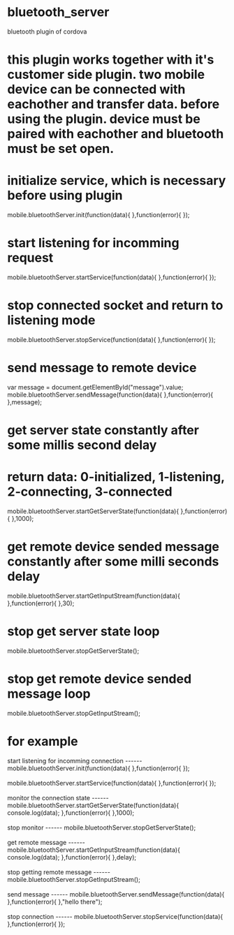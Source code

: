 # bluetooth_server
bluetooth plugin of cordova
# this plugin works together with it's customer side plugin. two mobile device can be connected with eachother and transfer data. before using the plugin. device must be paired with eachother and bluetooth must be set open. 

# initialize service, which is necessary before using plugin
mobile.bluetoothServer.init(function(data){
			},function(error){
			});

# start listening for incomming request
mobile.bluetoothServer.startService(function(data){
},function(error){
});

# stop connected socket and return to listening mode
mobile.bluetoothServer.stopService(function(data){
},function(error){
});

# send message to remote device
var message = document.getElementById("message").value;
mobile.bluetoothServer.sendMessage(function(data){
},function(error){
},message);

# get server state constantly after some millis second delay
# return data: 0-initialized, 1-listening, 2-connecting, 3-connected
mobile.bluetoothServer.startGetServerState(function(data){
},function(error){
},1000);

# get remote device sended message constantly after some milli seconds delay
mobile.bluetoothServer.startGetInputStream(function(data){
},function(error){
},30);

# stop get server state loop
mobile.bluetoothServer.stopGetServerState();

# stop get remote device sended message loop
mobile.bluetoothServer.stopGetInputStream();



# for example

start listening for incomming connection ------ 
mobile.bluetoothServer.init(function(data){
			},function(error){
			});
<br></br>
mobile.bluetoothServer.startService(function(data){
},function(error){
});
<br></br>
monitor the connection state ------ 
mobile.bluetoothServer.startGetServerState(function(data){
    console.log(data);
},function(error){
},1000);
<br></br>
stop monitor ------ 
mobile.bluetoothServer.stopGetServerState();
<br></br>
get remote message ------ 
mobile.bluetoothServer.startGetInputStream(function(data){
    console.log(data);
},function(error){
},delay);
<br></br>
stop getting remote message ------ 
mobile.bluetoothServer.stopGetInputStream();
<br></br>
send message ------ 
mobile.bluetoothServer.sendMessage(function(data){
},function(error){
},"hello there");
<br></br>
stop connection ------ 
mobile.bluetoothServer.stopService(function(data){
},function(error){
});
